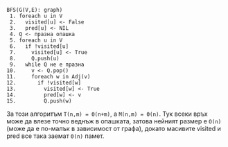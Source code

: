 ```
BFS(G(V,E): graph)
 1. foreach u in V
 2.   visited[u] <- False
 3.   pred[u] <- NIL
 4. Q <- празна опашка
 5. foreach u in V
 6.   if !visited[u]
 7.     visited[u] <- True
 8.     Q.push(u)
 9.   while Q не е празна
10.     v <- Q.pop()
11.     foreach w in Adj(v)
12.       if !visited[w]
13.         visited[w] <- True
14.         pred[w] <- v
15.         Q.push(w)
```

За този алгоритъм `T(n,m) = Θ(n+m)`, а `M(n,m) = Θ(n)`. Тук всеки връх може да влезе точно веднъж в опашката, затова нейният размер е `O(n)` (може да е по-малък в зависимост от графа), докато масивите visited и pred все така заемат `Θ(n)` памет.
